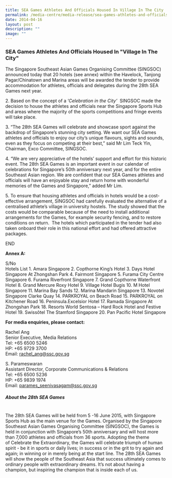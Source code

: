 ```yaml
---
title: SEA Games Athletes And Officials Housed In Village In The City
permalink: /media-centre/media-release/sea-games-athletes-and-officials-housed-in-village-in-the-city/
date: 2014-04-16
layout: post
description: ""
image: ""
---
```

### **SEA Games Athletes And Officials Housed In "Village In The City"**
The Singapore Southeast Asian Games Organising Committee (SINGSOC) announced today that 20 hotels (see annex) within the Havelock, Tanjong Pagar/Chinatown and Marina areas will be awarded the tender to provide accommodation for athletes, officials and delegates during the 28th SEA Games next year.

2\. Based on the concept of a ‘_Celebration in the City’_  SINGSOC made the decision to house the athletes and officials near the Singapore Sports Hub and areas where the majority of the sports competitions and fringe events will take place.

3\. “The 28th SEA Games will celebrate and showcase sport against the backdrop of Singapore’s stunning city setting. We want our SEA Games athletes and officials to enjoy our city’s unique flavours, sights and sounds, even as they focus on competing at their best,” said Mr Lim Teck Yin, Chairman, Exco Committee, SINGSOC.

4\. “We are very appreciative of the hotels’ support and effort for this historic event. The 28th SEA Games is an important event in our calendar of celebrations for Singapore’s 50th anniversary next year, and for the entire Southeast Asian region. We are confident that our SEA Games athletes and officials will have an enjoyable stay and return home with wonderful memories of the Games and Singapore,” added Mr Lim.

5\. To ensure that housing athletes and officials in hotels would be a cost-effective arrangement, SINGSOC had carefully evaluated the alternative of a centralised athlete’s village in university hostels. The study showed that the costs would be comparable because of the need to install additional arrangements for the Games, for example security fencing, and to restore conditions on return.  The hotels which participated in the tender had also taken onboard their role in this national effort and had offered attractive packages.

END

**Annex A:**

S/No     
 Hotels List
 1\. Amara Singapore 
 2\. Copthorne King’s Hotel 
 3\. Days Hotel Singapore At Zhongshan Park 
 4\. Fairmont Singapore 
 5\. Furama City Centre Singapore 
 6\. Furama Riverfront Singapore 
 7\. Grand Copthorne Waterfront Hotel 
 8\. Grand Mercure Roxy Hotel 
 9\. Village Hotel Bugis 
 10\. M Hotel Singapore 
 11\. Marina Bay Sands 
 12\. Marina Mandarin Singapore 
 13\. Novotel Singapore Clarke Quay 
 14\. PARKROYAL on Beach Road 
 15\. PARKROYAL on Kitchener Road 
 16\. Peninsula.Excelsior Hotel 
 17\. Ramada Singapore At Zhongshan Park 
 18\. Resorts World Sentosa – Hard Rock Hotel and Festive Hotel
 19\. Swissôtel The Stamford Singapore 
 20\. Pan Pacific Hotel Singapore 

**For media enquiries, please contact:**  
  
Rachel Ang  
Senior Executive, Media Relations  
Tel: +65 6500 5246  
HP: +65 9729 3700  
Email: [rachel_ang@ssc.gov.sg](mailto:rachel_ang@ssc.gov.sg)  
  
S. Parameswaran   
Assistant Director, Corporate Communications & Relations  
Tel: +65 6500 5236  
HP: +65 9839 1974  
Email: [parames_seenivasagam@ssc.gov.sg](mailto:parames_seenivasagam@ssc.gov.sg)

##### **About the 28th SEA Games**
<br>
The 28th SEA Games will be held from 5 -16 June 2015, with Singapore Sports Hub as the main venue for the Games. Organised by the Singapore Southeast Asian Games Organising Committee (SINGSOC), the Games is held in conjunction with Singapore’s 50th anniversary and will host more than 7,000 athletes and officials from 36 sports. Adopting the theme of Celebrate the Extraordinary, the Games will celebrate triumph of human spirit - be it in sports or daily lives; in success or in the grit to try again and again; in winning or in merely being at the start line. The 28th SEA Games will show the people of the Southeast Asia that success ultimately comes to ordinary people with extraordinary dreams. It’s not about having a champion, but inspiring the champion that is inside each of us.